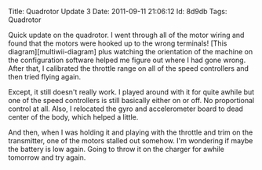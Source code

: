 Title: Quadrotor Update 3 
Date:  2011-09-11 21:06:12
Id:    8d9db
Tags:  Quadrotor

Quick update on the quadrotor. I went through all of the motor wiring and found that the motors were hooked up to the wrong terminals! [This diagram][multiwii-diagram] plus watching the orientation of the machine on the configuration software helped me figure out where I had gone wrong. After that, I calibrated the throttle range on all of the speed controllers and then tried flying again.

Except, it still doesn't really work. I played around with it for quite awhile but one of the speed controllers is still basically either on or off. No proportional control at all. Also, I relocated the gyro and accelerometer board to dead center of the body, which helped a little.

And then, when I was holding it and playing with the throttle and trim on the transmitter, one of the motors stalled out somehow. I'm wondering if maybe the battery is low again. Going to throw it on the charger for awhile tomorrow and try again.
